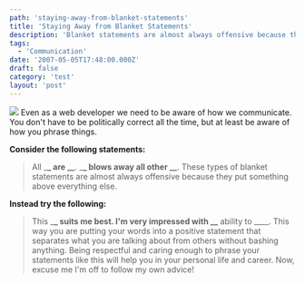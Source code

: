 ```yaml
---
path: 'staying-away-from-blanket-statements'
title: 'Staying Away from Blanket Statements'
description: 'Blanket statements are almost always offensive because they put something above everything else.'
tags:
  - 'Communication'
date: '2007-05-05T17:48:00.000Z'
draft: false
category: 'test'
layout: 'post'
---
```


![](http://marcgrabanski.com/img/public-speaking.jpg)
Even as a web developer we need to be aware of how we communicate. You don't have to be politically correct all the time, but at least be aware of how you phrase things.

**Consider the following statements:**

> All \_**\_ are \_\_**. \_**\_ blows away all other \_\_**.
> These types of blanket statements are almost always offensive because they put something above everything else.

**Instead try the following:**

> This \_**\_ suits me best. I'm very impressed with \_\_** ability to \_\_\_\_.
> This way you are putting your words into a positive statement that separates what you are talking about from others without bashing anything. Being respectful and caring enough to phrase your statements like this will help you in your personal life and career. Now, excuse me I'm off to follow my own advice!
